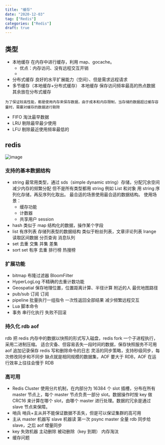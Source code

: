 ```yaml
---
title: "缓存"
date: "2020-12-03"
tag: ["Redis"]
categories: ["Redis"]
draft: true
---
```



## 类型

- 本地缓存
  在内存中进行缓存，利用 map、gocache。
  - 优点：内存访问、没有远程交互开销
  -
- 分布式缓存
  良好的水平扩展能力（空间）、但是需求远程请求
- 多节缓存（本地缓存+分布式缓存）
  本地缓存 保存访问频率最高的热点数据
  其余放在分布式缓存

```
为了保证较高性能，都是使用内存来保存数据，由于成本和内存限制，当存储的数据超过缓存容量时，需要对缓存的数据进行剔除
```

- FIFO 淘汰最早数据
- LRU 剔除最早最少使用
- LFU 剔除最近使用频率最低的

## redis

![image](/img/redis.png)

### 支持的基本数据结构

- string
  最常用类型，通过 sds（simple dynamic string）存储，分配冗余空间减少内存的频繁分配
  但不是所有类型都用 string 例如 List 和对象 用 string 序列化存储，再反序列化取出。
  最合适的场景使用最合适的数据结构。
  使用场景：
  - 缓存功能
  - 计数器
  - 共享用户 session
- hash
  类似于 map 结构化的数据，操作某个字段
- list
  有序列表
  存储列表型的数据结构
  类似于粉丝列表，文章评论列表
  lrange 读取区间数据 分页查询
  消息队列
- set
  去重 交集 并集 差集
- sort set
  有序 去重
  排行榜 热搜榜

### 扩展功能

- bitmap
  布隆过滤器 BloomFilter
- HyperLogLog
  不精确的去重计数功能
- Geospatial
  保存地理位置，位置距离计算、半径计算
  附近的人 最优地图路径
- pub/sub
  订阅 订阅
- pipeline
  批量执行一组指令 一次性返回全部结果 减少频繁远程交互
- Lua
  脚本命令
- 事务
  串行化执行 失败不回滚

### 持久化 rdb aof

rdb
把 redis 内存中的数据以快照的形式写入磁盘，redis fork 一个子进程执行，采用二进制压缩。
适合灾备、但容易丢失一段时间的数据，保存快照服务不可用
aof 追加记录保存 redis 写和删除命令的日志
灵活的同步策略，支持秒级同步，每次修改同步和不同步 缺点就是相同规模的数据集，AOF 要大于 RDB，AOF 在运行效率上往往会慢于 RDB

### 高可用

- Redis Cluster
  使用分片机制，在内部分为 16384 个 slot 插槽，分布在所有 master 节点上，每个 master 节点负责一部分 slot。数据操作时按 key 做 CRC16 来计算在哪个 slot，由哪个 master 进行处理。数据的冗余是通过 slave 节点来保障。
- 哨兵
  哨兵+主从并不能保证数据不丢失，但是可以保证集群的高可用
- 主从
  master 机器写
  slave 机器读 第一次 psync master 全量 rdb 同步给 slave，之后 aof 增量同步
- key 失效机器
  主动删除 被动删除（key 到期） 内存淘汰
- 缓存问题
